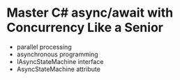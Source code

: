# Master C# async/await with Concurrency Like a Senior

- parallel processing 
- asynchronous programming
- IAsyncStateMachine interface 
- AsyncStateMachine attribute
